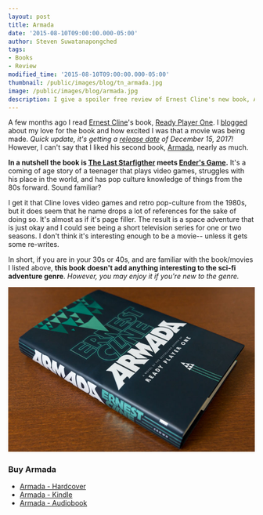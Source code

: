 ```yaml
---
layout: post
title: Armada
date: '2015-08-10T09:00:00.000-05:00'
author: Steven Suwatanapongched
tags:
- Books
- Review
modified_time: '2015-08-10T09:00:00.000-05:00'
thumbnail: /public/images/blog/tn_armada.jpg
image: /public/images/blog/armada.jpg
description: I give a spoiler free review of Ernest Cline's new book, Armada.
---
```


A few months ago I read [Ernest Cline](http://www.ernestcline.com/)'s book, [Ready Player One](http://readyplayerone.com/). I [blogged](/2015/06/ready-player-one) about my love for the book and how excited I was that a movie was being made. *Quick update, it's getting a [release date](http://www.hollywoodreporter.com/news/steven-spielbergs-ready-player-one-813553) of December 15, 2017!* However, I can't say that I liked his second book, [Armada](http://www.amazon.com/gp/product/0804137250/ref=as_li_tl?ie=UTF8&camp=1789&creative=390957&creativeASIN=0804137250&linkCode=as2&tag=sunpech-20&linkId=VXQGS6LWNWROQB2F), nearly as much.

**In a nutshell the book is [The Last Starfigther](https://en.wikipedia.org/wiki/The_Last_Starfighter) meets [Ender's Game](https://en.wikipedia.org/wiki/Ender%27s_Game).** It's a coming of age story of a teenager that plays video games, struggles with his place in the world, and has pop culture knowledge of things from the 80s forward. Sound familiar?

I get it that Cline loves video games and retro pop-culture from the 1980s, but it does seem that he name drops a lot of references for the sake of doing so. It's almost as if it's page filler. The result is a space adventure that is just okay and I could see being a short television series for one or two seasons. I don't think it's interesting enough to be a movie-- unless it gets some re-writes.

In short, if you are in your 30s or 40s, and are familiar with the book/movies I listed above, **this book doesn't add anything interesting to the sci-fi adventure genre**. *However, you may enjoy it if you're new to the genre.*

![Armada](/public/images/blog/armada.jpg)

### Buy Armada
* [Armada - Hardcover](http://www.amazon.com/gp/product/0804137250/ref=as_li_tl?ie=UTF8&camp=1789&creative=390957&creativeASIN=0804137250&linkCode=as2&tag=sunpech-20&linkId=VXQGS6LWNWROQB2F)
* [Armada - Kindle](http://www.amazon.com/gp/product/B00TNDID0O/ref=as_li_tl?ie=UTF8&camp=1789&creative=390957&creativeASIN=B00TNDID0O&linkCode=as2&tag=sunpech-20&linkId=HG3L7PXOSU7CSSCT)
* [Armada - Audiobook](http://www.amazon.com/gp/product/B00VN00OXE/ref=as_li_tl?ie=UTF8&camp=1789&creative=390957&creativeASIN=B00VN00OXE&linkCode=as2&tag=sunpech-20&linkId=IYZ4K7K7MYSKGX36)
